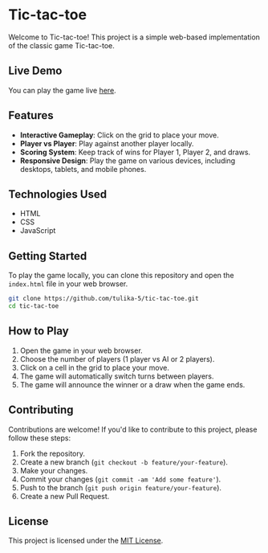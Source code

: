 
# Tic-tac-toe

Welcome to Tic-tac-toe! This project is a simple web-based implementation of the classic game Tic-tac-toe.

## Live Demo

You can play the game live [here](https://tulika-5.github.io/tic-tac-toe/).

## Features

- **Interactive Gameplay**: Click on the grid to place your move.
- **Player vs Player**: Play against another player locally.
- **Scoring System**: Keep track of wins for Player 1, Player 2, and draws.
- **Responsive Design**: Play the game on various devices, including desktops, tablets, and mobile phones.

## Technologies Used

- HTML
- CSS
- JavaScript

## Getting Started

To play the game locally, you can clone this repository and open the `index.html` file in your web browser.

```bash
git clone https://github.com/tulika-5/tic-tac-toe.git
cd tic-tac-toe
```

## How to Play

1. Open the game in your web browser.
2. Choose the number of players (1 player vs AI or 2 players).
3. Click on a cell in the grid to place your move.
4. The game will automatically switch turns between players.
5. The game will announce the winner or a draw when the game ends.

## Contributing

Contributions are welcome! If you'd like to contribute to this project, please follow these steps:

1. Fork the repository.
2. Create a new branch (`git checkout -b feature/your-feature`).
3. Make your changes.
4. Commit your changes (`git commit -am 'Add some feature'`).
5. Push to the branch (`git push origin feature/your-feature`).
6. Create a new Pull Request.

## License

This project is licensed under the [MIT License](LICENSE).


